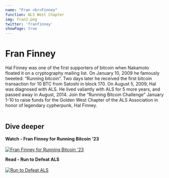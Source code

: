```yaml
---
name: "Fran <br>Finney"
function: ALS West Chapter
img: fran2.png
twitter: 'franfinney'
showPage: true
---
```


# Fran Finney
 
Hal Finney was one of the first supporters of bitcoin when Nakamoto floated it on a cryptography mailing list. On January 10, 2009 he famously tweeted: “Running bitcoin”. Two days later he received the first bitcoin transaction for 10 BTC from Satoshi in block 170. On August 5, 2009, Hal was diagnosed with ALS. He lived valiantly with ALS for 5 more years, and passed away in August, 2014. Join the “Running Bitcoin Challenge” January 1-10 to raise funds for the Golden West Chapter of the ALS Association in honor of legendary cypherpunk, Hal Finney.
<br><br>

## Dive deeper


<div class="grid grid-cols-2 gap-5">
<div class="p-3 my-2">

**Watch - Fran Finney for Running Bitcoin '23**  <br><br>
[![Fran Finney for Running Bitcoin '23](/2022/content/finney1.png)](https://www.youtube.com/watch?v=CeEvue__2X8/)
</div>

<div class="p-3 my-2">

**Read - Run to Defeat ALS**  <br><br>
[![Run to Defeat ALS](/2022/content/finney2.png)](https://runningbitcoin.us/)
</div>

</div>

<br>




